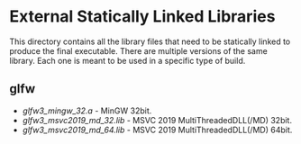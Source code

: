 # External Statically Linked Libraries

This directory contains all the library files that need to be statically linked to produce the final executable. There are multiple versions of the same library. Each one is meant to be used in a specific type of build.

## glfw
- *glfw3_mingw_32.a* - MinGW 32bit.
- *glfw3_msvc2019_md_32.lib* - MSVC 2019 MultiThreadedDLL(/MD) 32bit.
- *glfw3_msvc2019_md_64.lib* - MSVC 2019 MultiThreadedDLL(/MD) 64bit. 
